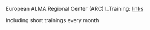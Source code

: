 European ALMA Regional Center (ARC) I_Training: [links](https://almascience.eso.org/tools/eu-arc-network/i-train)

Including short trainings every month